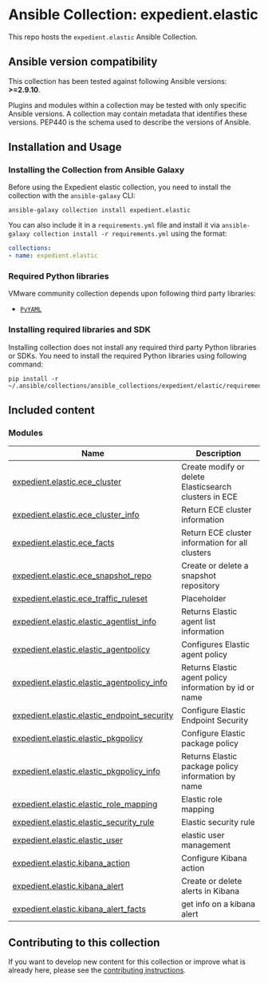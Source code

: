 # Ansible Collection: expedient.elastic

This repo hosts the `expedient.elastic` Ansible Collection.

<!--start requires_ansible-->
## Ansible version compatibility

This collection has been tested against following Ansible versions: **>=2.9.10**.

Plugins and modules within a collection may be tested with only specific Ansible versions.
A collection may contain metadata that identifies these versions.
PEP440 is the schema used to describe the versions of Ansible.
<!--end requires_ansible-->

## Installation and Usage

### Installing the Collection from Ansible Galaxy

Before using the Expedient elastic collection, you need to install the collection with the `ansible-galaxy` CLI:

    ansible-galaxy collection install expedient.elastic

You can also include it in a `requirements.yml` file and install it via `ansible-galaxy collection install -r requirements.yml` using the format:

```yaml
collections:
- name: expedient.elastic
```

### Required Python libraries

VMware community collection depends upon following third party libraries:

* [`PyYAML`](https://pyyaml.org/wiki/PyYAMLDocumentation)

### Installing required libraries and SDK

Installing collection does not install any required third party Python libraries or SDKs. You need to install the required Python libraries using following command:

    pip install -r ~/.ansible/collections/ansible_collections/expedient/elastic/requirements.txt


## Included content

<!--start collection content-->
### Modules
Name | Description
--- | ---
[expedient.elastic.ece_cluster](https://github.com/Expedient/ansible-collection-elastic/blob/main/docs/expedient.elastic.ece_cluster_module.rst)|Create modify or delete Elasticsearch clusters in ECE
[expedient.elastic.ece_cluster_info](https://github.com/Expedient/ansible-collection-elastic/blob/main/docs/expedient.elastic.ece_cluster_info_module.rst)|Return ECE cluster information
[expedient.elastic.ece_facts](https://github.com/Expedient/ansible-collection-elastic/blob/main/docs/expedient.elastic.ece_facts_module.rst)|Return ECE cluster information for all clusters
[expedient.elastic.ece_snapshot_repo](https://github.com/Expedient/ansible-collection-elastic/blob/main/docs/expedient.elastic.ece_snapshot_repo_module.rst)|Create or delete a snapshot repository
[expedient.elastic.ece_traffic_ruleset](https://github.com/Expedient/ansible-collection-elastic/blob/main/docs/expedient.elastic.ece_traffic_ruleset_module.rst)|Placeholder
[expedient.elastic.elastic_agentlist_info](https://github.com/Expedient/ansible-collection-elastic/blob/main/docs/expedient.elastic.elastic_agentlist_info_module.rst)|Returns Elastic agent list information
[expedient.elastic.elastic_agentpolicy](https://github.com/Expedient/ansible-collection-elastic/blob/main/docs/expedient.elastic.elastic_agentpolicy_module.rst)|Configures Elastic agent policy
[expedient.elastic.elastic_agentpolicy_info](https://github.com/Expedient/ansible-collection-elastic/blob/main/docs/expedient.elastic.elastic_agentpolicy_info_module.rst)|Returns Elastic agent policy information by id or name
[expedient.elastic.elastic_endpoint_security](https://github.com/Expedient/ansible-collection-elastic/blob/main/docs/expedient.elastic.elastic_endpoint_security_module.rst)|Configure Elastic Endpoint Security
[expedient.elastic.elastic_pkgpolicy](https://github.com/Expedient/ansible-collection-elastic/blob/main/docs/expedient.elastic.elastic_pkgpolicy_module.rst)|Configure Elastic package policy
[expedient.elastic.elastic_pkgpolicy_info](https://github.com/Expedient/ansible-collection-elastic/blob/main/docs/expedient.elastic.elastic_pkgpolicy_info_module.rst)|Returns Elastic package policy information by name
[expedient.elastic.elastic_role_mapping](https://github.com/Expedient/ansible-collection-elastic/blob/main/docs/expedient.elastic.elastic_role_mapping_module.rst)|Elastic role mapping
[expedient.elastic.elastic_security_rule](https://github.com/Expedient/ansible-collection-elastic/blob/main/docs/expedient.elastic.elastic_security_rule_module.rst)|Elastic security rule
[expedient.elastic.elastic_user](https://github.com/Expedient/ansible-collection-elastic/blob/main/docs/expedient.elastic.elastic_user_module.rst)|elastic user management
[expedient.elastic.kibana_action](https://github.com/Expedient/ansible-collection-elastic/blob/main/docs/expedient.elastic.kibana_action_module.rst)|Configure Kibana action
[expedient.elastic.kibana_alert](https://github.com/Expedient/ansible-collection-elastic/blob/main/docs/expedient.elastic.kibana_alert_module.rst)|Create or delete alerts in Kibana
[expedient.elastic.kibana_alert_facts](https://github.com/Expedient/ansible-collection-elastic/blob/main/docs/expedient.elastic.kibana_alert_facts_module.rst)|get info on a kibana alert

<!--end collection content-->

## Contributing to this collection
If you want to develop new content for this collection or improve what is already here, please see the [contributing instructions](CONTRIBUTING.md).
